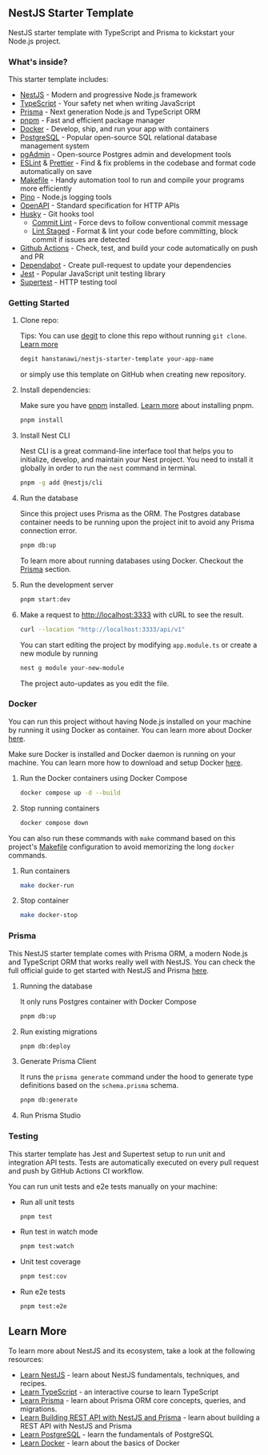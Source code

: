 ## NestJS Starter Template

NestJS starter template with TypeScript and Prisma to kickstart your Node.js project.

### What's inside?

This starter template includes:

- [NestJS](https://nestjs.com/) - Modern and progressive Node.js framework
- [TypeScript](https://www.typescriptlang.org/) - Your safety net when writing JavaScript
- [Prisma](https://prisma.io/) - Next generation Node.js and TypeScript ORM
- [pnpm](https://pnpm.io/) - Fast and efficient package manager
- [Docker](https://docs.docker.com/get-started/) - Develop, ship, and run your app with containers
- [PostgreSQL](https://www.postgresql.org/) - Popular open-source SQL relational database management system
- [pgAdmin](https://www.pgadmin.org/) - Open-source Postgres admin and development tools
- [ESLint](https://eslint.org/) & [Prettier](https://prettier.io/) - Find & fix problems in the codebase and format code automatically on save
- [Makefile](https://makefiletutorial.com/) - Handy automation tool to run and compile your programs more efficiently
- [Pino](https://getpino.io) - Node.js logging tools
- [OpenAPI](https://swagger.io/resources/open-api/) - Standard specification for HTTP APIs
- [Husky](https://typicode.github.io/husky/) - Git hooks tool
  - [Commit Lint](https://commitlint.js.org/#/) - Force devs to follow conventional commit message
  - [Lint Staged](https://github.com/lint-staged/lint-staged) - Format & lint your code before committing, block commit if issues are detected
- [Github Actions](https://docs.github.com/en/actions) - Check, test, and build your code automatically on push and PR
- [Dependabot](https://github.com/dependabot) - Create pull-request to update your dependencies
- [Jest](https://jestjs.io/) - Popular JavaScript unit testing library
- [Supertest](https://github.com/ladjs/supertest) - HTTP testing tool

### Getting Started

1. Clone repo:

   Tips: You can use [degit](https://github.com/Rich-Harris/degit) to clone this repo without running `git clone`. [Learn more](https://github.com/Rich-Harris/degit)

   ```bash
   degit hanstanawi/nestjs-starter-template your-app-name
   ```

   or simply use this template on GitHub when creating new repository.

2. Install dependencies:

   Make sure you have [pnpm](https://pnpm.io/) installed. [Learn more](https://pnpm.io/installation) about installing pnpm.

   ```bash
   pnpm install
   ```

3. Install Nest CLI

   Nest CLI is a great command-line interface tool that helps you to initialize, develop, and maintain your Nest project. You need to install it globally in order to run the `nest` command in terminal.

   ```bash
   pnpm -g add @nestjs/cli
   ```

4. Run the database

   Since this project uses Prisma as the ORM. The Postgres database container needs to be running upon the project init to avoid any Prisma connection error.

   ```bash
   pnpm db:up
   ```

   To learn more about running databases using Docker. Checkout the [Prisma](#prisma) section.

5. Run the development server

   ```bash
   pnpm start:dev
   ```

6. Make a request to [http://localhost:3333](http://localhost:3333) with cURL to see the result.

   ```bash
   curl --location "http://localhost:3333/api/v1"
   ```

   You can start editing the project by modifying `app.module.ts` or create a new module by running

   ```bash
   nest g module your-new-module
   ```

   The project auto-updates as you edit the file.

### Docker

You can run this project without having Node.js installed on your machine by running it using Docker as container. You can learn more about Docker [here](https://docs.docker.com/get-started/).

Make sure Docker is installed and Docker daemon is running on your machine. You can learn more how to download and setup Docker [here](https://www.docker.com/products/docker-desktop/).

1. Run the Docker containers using Docker Compose

   ```bash
   docker compose up -d --build
   ```

2. Stop running containers

   ```bash
   docker compose down
   ```

You can also run these commands with `make` command based on this project's [Makefile](./Makefile) configuration to avoid memorizing the long `docker` commands.

1. Run containers

   ```bash
   make docker-run
   ```

2. Stop container

   ```bash
   make docker-stop
   ```

### Prisma

This NestJS starter template comes with Prisma ORM, a modern Node.js and TypeScript ORM that works really well with NestJS. You can check the full official guide to get started with NestJS and Prisma [here](https://www.prisma.io/nestjs).

1. Running the database

   It only runs Postgres container with Docker Compose

   ```bash
   pnpm db:up
   ```

2. Run existing migrations

   ```bash
   pnpm db:deploy
   ```

3. Generate Prisma Client

   It runs the `prisma generate` command under the hood to generate type definitions based on the `schema.prisma` schema.

   ```bash
   pnpm db:generate
   ```

4. Run Prisma Studio

### Testing

This starter template has Jest and Supertest setup to run unit and integration API tests. Tests are automatically executed on every pull request and push by GitHub Actions CI workflow.

You can run unit tests and e2e tests manually on your machine:

- Run all unit tests
  ```bash
  pnpm test
  ```
- Run test in watch mode
  ```bash
  pnpm test:watch
  ```
- Unit test coverage
  ```bash
  pnpm test:cov
  ```
- Run e2e tests
  ```bash
  pnpm test:e2e
  ```

## Learn More

To learn more about NestJS and its ecosystem, take a look at the following resources:

- [Learn NestJS](https://docs.nestjs.com/) - learn about NestJS fundamentals, techniques, and recipes.
- [Learn TypeScript](https://learntypescript.dev/) - an interactive course to learn TypeScript
- [Learn Prisma](https://prisma.io/) - learn about Prisma ORM core concepts, queries, and migrations.
- [Learn Building REST API with NestJS and Prisma](https://www.prisma.io/blog/nestjs-prisma-rest-api-7D056s1BmOL0) - learn about building a REST API with NestJS and Prisma
- [Learn PostgreSQL](https://www.postgresqltutorial.com/) - learn the fundamentals of PostgreSQL
- [Learn Docker](https://docs.docker.com/get-started/) - learn about the basics of Docker

